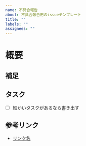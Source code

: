 ```yaml
---
name: 不具合報告
about: 不具合報告用のissueテンプレート
title: ""
labels: ""
assignees: ""
---
```


# 概要

## 補足

## タスク

- [ ] 細かいタスクがあるなら書き出す

## 参考リンク

- [リンク名](url)
